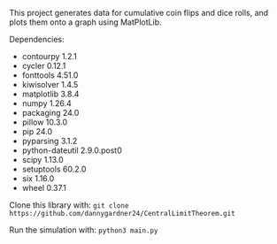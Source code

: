 This project generates data for cumulative coin flips and dice rolls, and plots them onto a graph using MatPlotLib. 

Dependencies:
- contourpy				1.2.1
- cycler          0.12.1
- fonttools       4.51.0
- kiwisolver      1.4.5
- matplotlib      3.8.4
- numpy           1.26.4
- packaging       24.0
- pillow          10.3.0
- pip             24.0
- pyparsing       3.1.2
- python-dateutil 2.9.0.post0
- scipy           1.13.0
- setuptools      60.2.0
- six             1.16.0
- wheel           0.37.1

Clone this library with:
`git clone https://github.com/dannygardner24/CentralLimitTheorem.git`

Run the simulation with:
`python3 main.py`
